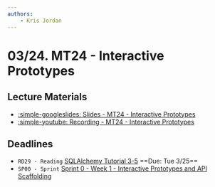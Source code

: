 ```yaml
---
authors:
    - Kris Jordan
---
```


# 03/24. MT24 - Interactive Prototypes

## Lecture Materials

* [:simple-googleslides: Slides - MT24 - Interactive Prototypes](https://docs.google.com/presentation/d/1HRPM8NJkWAQGx7fBc6-e1_o-2zrWvaGUdf6TeAs0ZuE/edit?usp=sharing)
* [:simple-youtube: Recording - MT24 - Interactive Prototypes](https://youtube.com/live/iU4143vQpeE?feature=share)

## Deadlines

* `RD29 - Reading` [SQLAlchemy Tutorial 3-5](https://github.com/unc-csxl/orientation/tree/main/sqlalchemy) ==Due: Tue 3/25==
* `SP00 - Sprint` [Sprint 0 - Week 1 - Interactive Prototypes and API Scaffolding](../resources/exercises/sp00-api-spec.md)